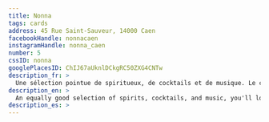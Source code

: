 ```yaml
---
title: Nonna
tags: cards
address: 45 Rue Saint-Sauveur, 14000 Caen
facebookHandle: nonnacaen
instagramHandle: nonna_caen
number: 5
cssID: nonna
googlePlacesID: ChIJ67aUknlDCkgRC50ZXG4CNTw
description_fr: >
  Une sélection pointue de spiritueux, de cocktails et de musique. Le comptoir est très sympa pour un verre en solo ou en duo. Terrasse sympa et tapas originales."
description_en: >
  An equally good selection of spirits, cocktails, and music, you'll love Nonna. The bar is just as good for a glass by yourself or with a friend, complimented by an open terrace and original tapas.
description_es: >
---
```

